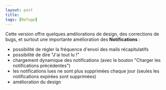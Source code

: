 ```yaml
---
layout: post
title:
tags: [Refuge]
---
```


Cette version offre quelques améliorations de design, des corrections de bugs,
et surtout une importante amélioration des **Notifications** :

- possibilité de régler la fréquence d'envoi des mails récapitulatifs
- possibilité de dire "J'ai tout lu !"
- chargement dynamique des notifications (avec le bouton "Charger les notifications précédentes")
- les notifications lues ne sont plus supprimées chaque jour (seules les notifications expirées sont supprimées)
- amélioration du design
